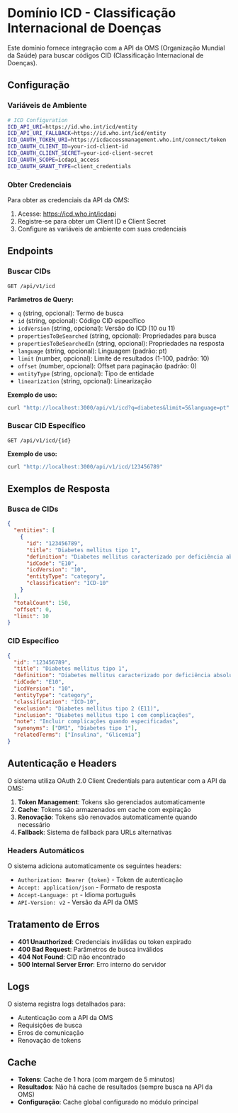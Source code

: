 # Domínio ICD - Classificação Internacional de Doenças

Este domínio fornece integração com a API da OMS (Organização Mundial da Saúde) para buscar códigos CID (Classificação Internacional de Doenças).

## Configuração

### Variáveis de Ambiente

```bash
# ICD Configuration
ICD_API_URI=https://id.who.int/icd/entity
ICD_API_URI_FALLBACK=https://id.who.int/icd/entity
ICD_OAUTH_TOKEN_URI=https://icdaccessmanagement.who.int/connect/token
ICD_OAUTH_CLIENT_ID=your-icd-client-id
ICD_OAUTH_CLIENT_SECRET=your-icd-client-secret
ICD_OAUTH_SCOPE=icdapi_access
ICD_OAUTH_GRANT_TYPE=client_credentials
```

### Obter Credenciais

Para obter as credenciais da API da OMS:

1. Acesse: https://icd.who.int/icdapi
2. Registre-se para obter um Client ID e Client Secret
3. Configure as variáveis de ambiente com suas credenciais

## Endpoints

### Buscar CIDs

```
GET /api/v1/icd
```

**Parâmetros de Query:**

- `q` (string, opcional): Termo de busca
- `id` (string, opcional): Código CID específico
- `icdVersion` (string, opcional): Versão do ICD (10 ou 11)
- `propertiesToBeSearched` (string, opcional): Propriedades para busca
- `propertiesToBeSearchedIn` (string, opcional): Propriedades na resposta
- `language` (string, opcional): Linguagem (padrão: pt)
- `limit` (number, opcional): Limite de resultados (1-100, padrão: 10)
- `offset` (number, opcional): Offset para paginação (padrão: 0)
- `entityType` (string, opcional): Tipo de entidade
- `linearization` (string, opcional): Linearização

**Exemplo de uso:**

```bash
curl "http://localhost:3000/api/v1/icd?q=diabetes&limit=5&language=pt"
```

### Buscar CID Específico

```
GET /api/v1/icd/{id}
```

**Exemplo de uso:**

```bash
curl "http://localhost:3000/api/v1/icd/123456789"
```

## Exemplos de Resposta

### Busca de CIDs

```json
{
  "entities": [
    {
      "id": "123456789",
      "title": "Diabetes mellitus tipo 1",
      "definition": "Diabetes mellitus caracterizado por deficiência absoluta de insulina",
      "idCode": "E10",
      "icdVersion": "10",
      "entityType": "category",
      "classification": "ICD-10"
    }
  ],
  "totalCount": 150,
  "offset": 0,
  "limit": 10
}
```

### CID Específico

```json
{
  "id": "123456789",
  "title": "Diabetes mellitus tipo 1",
  "definition": "Diabetes mellitus caracterizado por deficiência absoluta de insulina",
  "idCode": "E10",
  "icdVersion": "10",
  "entityType": "category",
  "classification": "ICD-10",
  "exclusion": "Diabetes mellitus tipo 2 (E11)",
  "inclusion": "Diabetes mellitus tipo 1 com complicações",
  "note": "Incluir complicações quando especificadas",
  "synonyms": ["DM1", "Diabetes tipo 1"],
  "relatedTerms": ["Insulina", "Glicemia"]
}
```

## Autenticação e Headers

O sistema utiliza OAuth 2.0 Client Credentials para autenticar com a API da OMS:

1. **Token Management**: Tokens são gerenciados automaticamente
2. **Cache**: Tokens são armazenados em cache com expiração
3. **Renovação**: Tokens são renovados automaticamente quando necessário
4. **Fallback**: Sistema de fallback para URLs alternativas

### Headers Automáticos

O sistema adiciona automaticamente os seguintes headers:

- `Authorization: Bearer {token}` - Token de autenticação
- `Accept: application/json` - Formato de resposta
- `Accept-Language: pt` - Idioma português
- `API-Version: v2` - Versão da API da OMS

## Tratamento de Erros

- **401 Unauthorized**: Credenciais inválidas ou token expirado
- **400 Bad Request**: Parâmetros de busca inválidos
- **404 Not Found**: CID não encontrado
- **500 Internal Server Error**: Erro interno do servidor

## Logs

O sistema registra logs detalhados para:

- Autenticação com a API da OMS
- Requisições de busca
- Erros de comunicação
- Renovação de tokens

## Cache

- **Tokens**: Cache de 1 hora (com margem de 5 minutos)
- **Resultados**: Não há cache de resultados (sempre busca na API da OMS)
- **Configuração**: Cache global configurado no módulo principal
